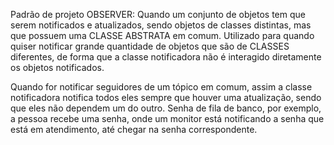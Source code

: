 Padrão de projeto OBSERVER: Quando um conjunto de objetos tem que serem notificados e atualizados, sendo objetos de classes distintas, mas que possuem uma CLASSE ABSTRATA em comum.
Utilizado para quando quiser notificar grande quantidade de objetos que são de CLASSES diferentes, de forma que a classe notificadora não é interagido diretamente os objetos notificados.

Quando for notificar seguidores de um tópico em comum, assim a classe notificadora notifica todos eles sempre que houver uma atualização, sendo que eles não dependem um do outro.
Senha de fila de banco, por exemplo, a pessoa recebe uma senha, onde um monitor está notificando a senha que está em atendimento, até chegar na senha correspondente.
